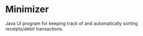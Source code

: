 # Minimizer
Java UI program for keeping track of and automatically sorting receipts/debit transactions.
